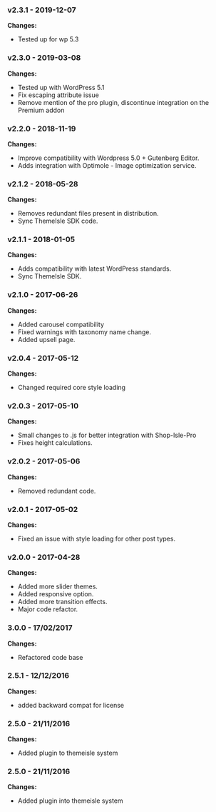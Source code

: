 
 ### v2.3.1 - 2019-12-07 
 **Changes:** 
 * Tested up for wp 5.3 
 
 ### v2.3.0 - 2019-03-08 
 **Changes:** 
 * Tested up with WordPress 5.1
* Fix escaping attribute issue
* Remove mention of the pro plugin, discontinue integration on the Premium addon
 
 ### v2.2.0 - 2018-11-19 
 **Changes:** 
 * Improve compatibility with Wordpress 5.0 + Gutenberg Editor. 
* Adds integration with  Optimole - Image optimization service.
 
 ### v2.1.2 - 2018-05-28 
 **Changes:** 
 * Removes redundant files present in distribution.
* Sync ThemeIsle SDK code.
 
 ### v2.1.1 - 2018-01-05 
 **Changes:** 
 * Adds compatibility with latest WordPress standards.
* Sync ThemeIsle SDK.
 
 ### v2.1.0 - 2017-06-26 
 **Changes:** 
 * Added carousel compatibility
* Fixed warnings with taxonomy name change.
* Added upsell page.
 
 ### v2.0.4 - 2017-05-12 
 **Changes:** 
 - Changed required core style loading
 
 ### v2.0.3 - 2017-05-10 
 **Changes:** 
 - Small changes to .js for better integration with Shop-Isle-Pro
- Fixes height calculations.
 
 ### v2.0.2 - 2017-05-06 
 **Changes:** 
 - Removed redundant code.
 ### v2.0.1 - 2017-05-02

**Changes:**

- Fixed an issue with style loading for other post types.

### v2.0.0 - 2017-04-28  

**Changes:** 
 
- Added more slider themes.
- Added responsive option.
- Added more transition effects.
- Major code refactor.
 
### 3.0.0 - 17/02/2017

**Changes:**

- Refactored code base

### 2.5.1 - 12/12/2016

**Changes:** 

- added backward compat for license


### 2.5.0 - 21/11/2016

**Changes:** 

- Added plugin to themeisle system


### 2.5.0 - 21/11/2016

**Changes:** 

- Added plugin into themeisle system
